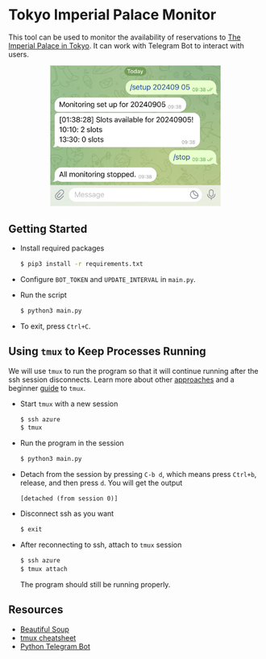 # Tokyo Imperial Palace Monitor

This tool can be used to monitor the availability of reservations to [The Imperial Palace in Tokyo](https://sankan.kunaicho.go.jp/register/month/1001). It can work with Telegram Bot to interact with users.

<p align="center">
  <img src="README.assets/telegram-screenshot.jpeg" alt="telegram-screenshot" style="zoom:33%;" />
</p>

## Getting Started

- Install required packages
    ```bash
    $ pip3 install -r requirements.txt
    ```

- Configure `BOT_TOKEN` and `UPDATE_INTERVAL` in `main.py`.

- Run the script

    ```bash
    $ python3 main.py
    ```

- To exit, press `Ctrl+C`.

## Using `tmux` to Keep Processes Running

We will use `tmux` to run the program so that it will continue running after the ssh session disconnects. Learn more about other [approaches](https://unix.stackexchange.com/questions/479/keep-processes-running-after-ssh-session-disconnects) and a beginner [guide](https://www.hamvocke.com/blog/a-quick-and-easy-guide-to-tmux/) to `tmux`.

- Start `tmux` with a new session

  ```bash
  $ ssh azure
  $ tmux
  ```

- Run the program in the session

  ```bash
  $ python3 main.py
  ```

- Detach from the session by pressing `C-b d`, which means press `Ctrl+b`, release, and then press `d`. You will get the output

  ```
  [detached (from session 0)]
  ```

- Disconnect ssh as you want

  ```bash
  $ exit
  ```

- After reconnecting to ssh, attach to `tmux` session

  ```bash
  $ ssh azure
  $ tmux attach
  ```

  The program should still be running properly.

## Resources

- [Beautiful Soup](https://www.crummy.com/software/BeautifulSoup/bs4/doc/#installing-beautiful-soup)
- [tmux cheatsheet](https://gist.github.com/andreyvit/2921703)
- [Python Telegram Bot](https://python-telegram-bot.org/)
